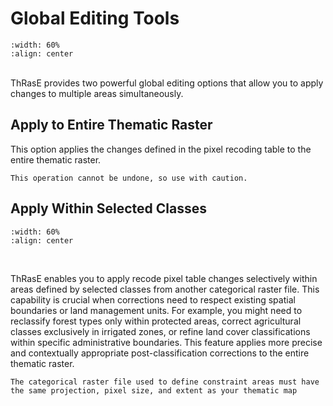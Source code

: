 # Global Editing Tools

```{image} images/global_editing_tools.webp
:width: 60%
:align: center
```
<br>
ThRasE provides two powerful global editing options that allow you to apply changes to multiple areas simultaneously.

## Apply to Entire Thematic Raster

This option applies the changes defined in the pixel recoding table to the entire thematic raster.

```{warning}
This operation cannot be undone, so use with caution.
```

## Apply Within Selected Classes

```{image} images/global_editing_classes.webp
:width: 60%
:align: center
```
<br>

ThRasE enables you to apply recode pixel table changes selectively within areas defined by selected classes from another categorical raster file. This capability is crucial when corrections need to respect existing spatial boundaries or land management units. For example, you might need to reclassify forest types only within protected areas, correct agricultural classes exclusively in irrigated zones, or refine land cover classifications within specific administrative boundaries. This feature applies more precise and contextually appropriate post-classification corrections to the entire thematic raster.

```{warning}
The categorical raster file used to define constraint areas must have the same projection, pixel size, and extent as your thematic map
```
